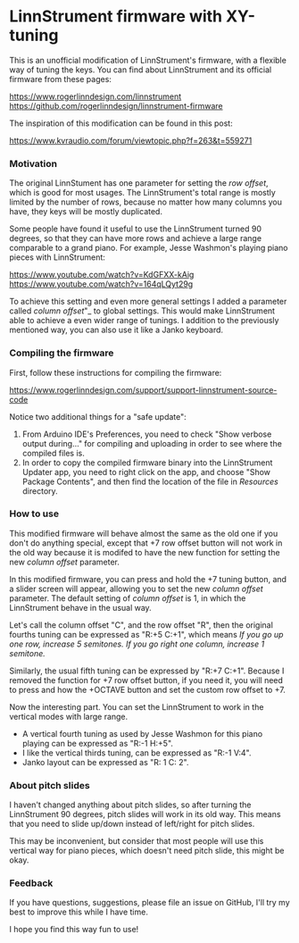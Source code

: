 LinnStrument firmware with XY-tuning 
====================================

This is an unofficial modification of LinnStrument's firmware, with a flexible way of tuning the keys. You can find about LinnStrument and its official firmware from these pages:

  https://www.rogerlinndesign.com/linnstrument
  https://github.com/rogerlinndesign/linnstrument-firmware

The inspiration of this modification can be found in this post:

  https://www.kvraudio.com/forum/viewtopic.php?f=263&t=559271


### Motivation

The original LinnStument has one parameter for setting the _row offset_, which is good for most usages. The LinnStrument's total range is mostly limited by the number of rows, because no matter how many columns you have, they keys will be mostly duplicated.

Some people have found it useful to use the LinnStrument turned 90 degrees, so that they can have more rows and achieve a large range comparable to a grand piano. For example, Jesse Washmon's playing piano pieces with LinnStrument:

  https://www.youtube.com/watch?v=KdGFXX-kAig
  https://www.youtube.com/watch?v=164qLQyt29g


To achieve this setting and even more general settings I added a parameter called _column offset_"_ to global settings. This would make LinnStrument able to achieve a even wider range of tunings. I addition to the previously mentioned way, you can also use it like a Janko keyboard.


### Compiling the firmware

First, follow these instructions for compiling the firmware:

  https://www.rogerlinndesign.com/support/support-linnstrument-source-code

Notice two additional things for a "safe update":

  1. From Arduino IDE's Preferences, you need to check "Show verbose output during..." for compiling and uploading in order to see where the compiled files is.
  2. In order to copy the compiled firmware binary into the LinnStrument Updater app, you need to right click on the app, and choose "Show Package Contents", and then find the location of the file in _Resources_ directory.


### How to use

This modified firmware will behave almost the same as the old one if you don't do anything special, except that +7 row offset button will not work in the old way because it is modifed to have the new function for setting the new _column offset_ parameter.

In this modified firmware, you can press and hold the +7 tuning button, and a slider screen will appear, allowing you to set the new _column offset_ parameter. The default setting of _column offset_ is 1, in which the LinnStrument behave in the usual way.

Let's call the column offset "C", and the row offset "R", then the original fourths tuning can be expressed as "R:+5 C:+1", which means _If you go up one row, increase 5 semitones. If you go right one column, increase 1 semitone._

Similarly, the usual fifth tuning can be expressed by "R:+7 C:+1". Because I removed the function for +7 row offset button, if you need it, you will need to press and how the +OCTAVE button and set the custom row offset to +7.

Now the interesting part. You can set the LinnStrument to work in the vertical modes with large range. 

- A vertical fourth tuning as used by Jesse Washmon for this piano playing can be expressed as "R:-1 H:+5". 
- I like the vertical thirds tuning, can be expressed as "R:-1 V:4".
- Janko layout can be expressed as "R: 1 C: 2".


### About pitch slides

I haven't changed anything about pitch slides, so after turning the LinnStrument 90 degrees, pitch slides will work in its old way. This means that you need to slide up/down instead of left/right for pitch slides.

This may be inconvenient, but consider that most people will use this vertical way for piano pieces, which doesn't need pitch slide, this might be okay.


### Feedback

If you have questions, suggestions, please file an issue on GitHub, I'll try my best to improve this while I have time.

I hope you find this way fun to use!
